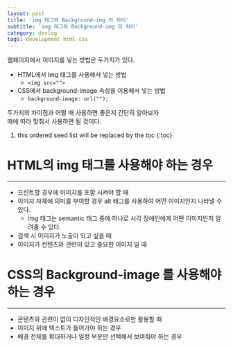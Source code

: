 ```yaml
---
layout: post
title: 'img 태그와 Background-img 의 차이'
subtitle: 'img 태그와 Background-img 의 차이'
category: devlog
tags: development html css
---
```


웹페이지에서 이미지를 넣는 방법은 두가지가 있다.  
* HTML에서 img 태그를 사용해서 넣는 방법
  * `<img src="">`
* CSS에서 background-image 속성을 이용해서 넣는 방법
  * `background-image: url("");`

두가지의 차이점과 어떨 때 사용하면 좋은지 간단히 알아보자  
때에 따라 맞춰서 사용하면 될 것이다.
<!--more-->

1. this ordered seed list will be replaced by the toc
{:toc}  

# HTML의 img 태그를 사용해야 하는 경우  
---  
* 프린트할 경우에 이미지를 포함 시켜야 할 때
* 이미지 자체에 의미를 부여할 경우 alt 태그를 사용하여 어떤 이미지인지 나타낼 수 있다.
  * img 태그는 semantic 태그 중에 하나로 시각 장애인에게 어떤 이미지인지 알려줄 수 있다.
* 검색 시 이미지가 노출이 되고 싶을 때
* 이미지가 컨텐츠와 관련이 있고 중요한 이미지 일 때  

# CSS의 Background-image 를 사용해야 하는 경우  
---
* 콘텐츠와 관련이 없이 디자인적인 배경요소로만 활용할 때
* 이미지 위에 텍스트가 들어가야 하는 경우
* 배경 전체를 확대하거나 일정 부분만 선택해서 보여줘야 하는 경우